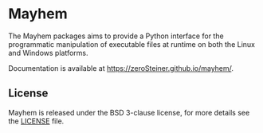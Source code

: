# Mayhem
The Mayhem packages aims to provide a Python interface for the programmatic
manipulation of executable files at runtime on both the Linux and Windows
platforms.

Documentation is available at https://zeroSteiner.github.io/mayhem/.

## License
Mayhem is released under the BSD 3-clause license, for more details see
the [LICENSE](https://github.com/zeroSteiner/mayhem/blob/master/LICENSE) file.
